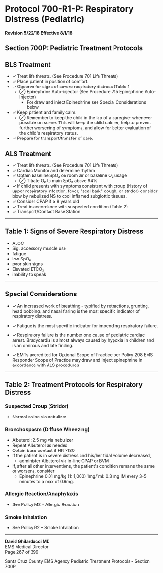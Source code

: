 # Protocol 700-R1-P: Respiratory Distress (Pediatric)

**Revision 5/22/18 Effective 8/1/18**

## Section 700P: Pediatric Treatment Protocols

## BLS Treatment

- ✓ Treat life threats. (See Procedure 701 Life Threats)
- ✓ Place patient in position of comfort.
- ✓ Observe for signs of severe respiratory distress (Table 1)
  - ⊘ Epinephrine Auto-injector (See Procedure 715 Epinephrine Auto-Injector)
    - For draw and inject Epinephrine see Special Considerations below
- ✓ Keep patient and family calm.
  - ⊘ Remember to keep the child in the lap of a caregiver whenever possible on scene. This will keep the child calmer, help to prevent further worsening of symptoms, and allow for better evaluation of the child's respiratory status.
- ✓ Prepare for transport/transfer of care.

## ALS Treatment

- ✓ Treat life threats. (See Procedure 701 Life Threats)
- ✓ Cardiac Monitor and determine rhythm
- ✓ Obtain baseline SpO₂ on room air or baseline O₂ usage
  - ⊘ Titrate O₂ to main SpO₂ above 94%
- ✓ If child presents with symptoms consistent with croup (history of upper respiratory infection, fever, "seal bark" cough, or stridor) consider blow by nebulized NS to cool inflamed subglottic tissues.
- ✓ Consider CPAP if ≥ 8 years old
- ✓ Treat in accordance with suspected condition (Table 2)
- ✓ Transport/Contact Base Station.

---

## Table 1: Signs of Severe Respiratory Distress

- ALOC
- Sig. accessory muscle use
- fatigue
- low SpO₂
- poor skin signs
- Elevated ETCO₂
- inability to speak

---

## Special Considerations

- ✓ An increased work of breathing - typified by retractions, grunting, head bobbing, and nasal flaring is the most specific indicator of respiratory distress.

- ✓ Fatigue is the most specific indicator for impending respiratory failure.

- ✓ Respiratory failure is the number one cause of pediatric cardiac arrest. Bradycardia is almost always caused by hypoxia in children and is an ominous and late finding.

- ✓ EMTs accredited for Optional Scope of Practice per Policy 208 EMS Responder Scope of Practice may draw and inject epinephrine in accordance with ALS procedures

---

## Table 2: Treatment Protocols for Respiratory Distress

### Suspected Croup (Stridor)
- Normal saline via nebulizer

### Bronchospasm (Diffuse Wheezing)
- Albuterol: 2.5 mg via nebulizer
- Repeat Albuterol as needed
- Obtain base contact if HR >180
- If the patient is in severe distress and his/her tidal volume decreased,
  - administer Albuterol via in-line CPAP or BVM
- If, after all other interventions, the patient's condition remains the same or worsens, consider
  - Epinephrine 0.01 mg/kg (1: 1,000) 1mg/1ml: 0.3 mg IM every 3-5 minutes to a max of 0.6mg.

### Allergic Reaction/Anaphylaxis
- See Policy M2 - Allergic Reaction

### Smoke Inhalation
- See Policy R2 – Smoke Inhalation

---

**David Ghilarducci MD**  
EMS Medical Director  
Page 267 of 399

Santa Cruz County EMS Agency Pediatric Treatment Protocols - Section 700P

